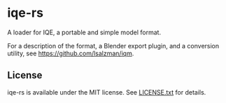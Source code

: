 # iqe-rs
A loader for IQE, a portable and simple model format.

For a description of the format, a Blender export plugin, and a conversion utility, see https://github.com/lsalzman/iqm.

## License
iqe-rs is available under the MIT license. See [LICENSE.txt](LICENSE.txt) for details.